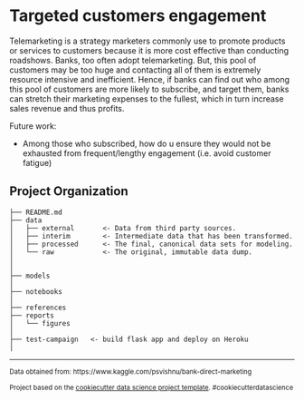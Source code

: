 Targeted customers engagement 
==============================

Telemarketing is a strategy marketers commonly use to promote products or services to customers because it is more cost effective than conducting roadshows. Banks, too often adopt telemarketing. But, this pool of customers may be too huge and contacting all of them is extremely resource intensive and inefficient. Hence, if banks can find out who among this pool of customers are more likely to subscribe, and target them, banks can stretch their marketing expenses to the fullest, which in turn increase sales revenue and thus profits.

Future work:
- Among those who subscribed, how do u ensure they would not be exhausted from frequent/lengthy engagement (i.e. avoid customer fatigue)


Project Organization
------------

    ├── README.md          
    ├── data
    │   ├── external       <- Data from third party sources.
    │   ├── interim        <- Intermediate data that has been transformed.
    │   ├── processed      <- The final, canonical data sets for modeling.
    │   └── raw            <- The original, immutable data dump.
    │
    │
    ├── models            
    │
    ├── notebooks          
    │                      
    ├── references        
    ├── reports           
    │   └── figures     
    │
    ├── test-campaign   <- build flask app and deploy on Heroku
    │                     


--------
<p><small> Data obtained from: https://www.kaggle.com/psvishnu/bank-direct-marketing </small></p>
<p><small>Project based on the <a target="_blank" href="https://drivendata.github.io/cookiecutter-data-science/">cookiecutter data science project template</a>. #cookiecutterdatascience</small></p>
